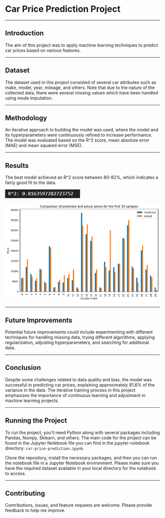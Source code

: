 # Car Price Prediction Project
---
## Introduction

The aim of this project was to apply machine learning techniques to predict car prices based on various features.

---
## Dataset

The dataset used in this project consisted of several car attributes such as make, model, year, mileage, and others. Note that due to the nature of the collected data, there were several missing values which have been handled using mode imputation.

---
## Methodology

An iterative approach to building the model was used, where the model and its hyperparameters were continuously refined to increase performance. The model was evaluated based on the R^2 score, mean absolute error (MAE) and mean squared error (MSE).

---
## Results

The best model achieved an R^2 score between 80-82%, which indicates a fairly good fit to the data.

![R^2](images/predicted-data-visualization/r2.PNG)

![Predicted Visualization](images/predicted-data-visualization/predicted4.png)

---
## Future Improvements

Potential future improvements could include experimenting with different techniques for handling missing data, trying different algorithms, applying regularization, adjusting hyperparameters, and searching for additional data.

---
## Conclusion

Despite some challenges related to data quality and bias, the model was successful in predicting car prices, explaining approximately 81.6% of the variance in the data. The iterative training process in this project emphasizes the importance of continuous learning and adjustment in machine learning projects.

---
## Running the Project

To run the project, you'll need Python along with several packages including Pandas, Numpy, Sklearn, and others. The main code for the project can be found in the Jupyter Notebook file you can find in the jupyter-notebook directory: `car-price-prediction.ipynb`.

Clone the repository, install the necessary packages, and then you can run the notebook file in a Jupyter Notebook environment. Please make sure you have the required dataset available in your local directory for the notebook to access.

---
## Contributing

Contributions, issues, and feature requests are welcome. Please provide feedback to help me improve.
